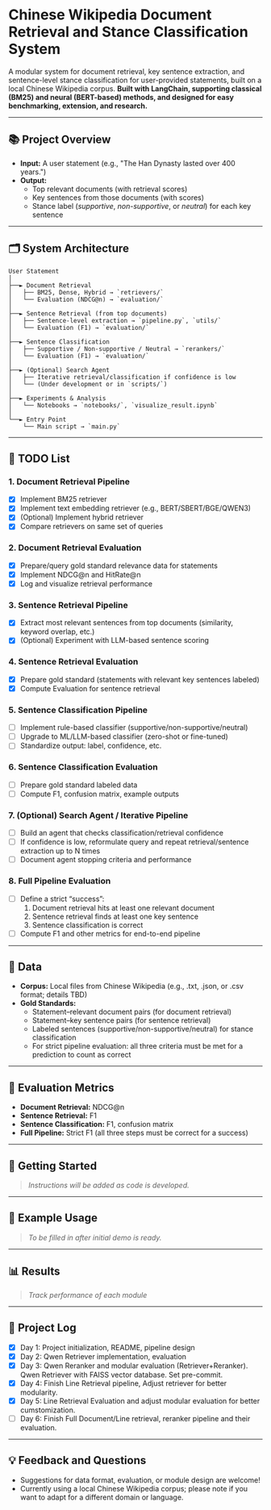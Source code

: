 # Chinese Wikipedia Document Retrieval and Stance Classification System

A modular system for document retrieval, key sentence extraction, and sentence-level stance classification for user-provided statements, built on a local Chinese Wikipedia corpus.
**Built with LangChain, supporting classical (BM25) and neural (BERT-based) methods, and designed for easy benchmarking, extension, and research.**

---

## 📚 Project Overview

- **Input:** A user statement (e.g., "The Han Dynasty lasted over 400 years.")
- **Output:**
  - Top relevant documents (with retrieval scores)
  - Key sentences from those documents (with scores)
  - Stance label (*supportive*, *non-supportive*, or *neutral*) for each key sentence

---

## 🗂️ System Architecture
```
User Statement
│
├──► Document Retrieval
│   ├── BM25, Dense, Hybrid → `retrievers/`
│   └── Evaluation (NDCG@n) → `evaluation/`
│
├──► Sentence Retrieval (from top documents)
│   ├── Sentence-level extraction → `pipeline.py`, `utils/`
│   └── Evaluation (F1) → `evaluation/`
│
├──► Sentence Classification
│   ├── Supportive / Non-supportive / Neutral → `rerankers/`
│   └── Evaluation (F1) → `evaluation/`
│
├──► (Optional) Search Agent
│   ├── Iterative retrieval/classification if confidence is low
│   └── (Under development or in `scripts/`)
│
├──► Experiments & Analysis
│   └── Notebooks → `notebooks/`, `visualize_result.ipynb`
│
└──► Entry Point
    └── Main script → `main.py`
```
---

## 🚧 TODO List

### 1. **Document Retrieval Pipeline**
   - [x] Implement BM25 retriever
   - [x] Implement text embedding retriever (e.g., BERT/SBERT/BGE/QWEN3)
   - [x] (Optional) Implement hybrid retriever
   - [x] Compare retrievers on same set of queries

### 2. **Document Retrieval Evaluation**
   - [x] Prepare/query gold standard relevance data for statements
   - [x] Implement NDCG@n and HitRate@n
   - [x] Log and visualize retrieval performance

### 3. **Sentence Retrieval Pipeline**
   - [X] Extract most relevant sentences from top documents (similarity, keyword overlap, etc.)
   - [X] (Optional) Experiment with LLM-based sentence scoring

### 4. **Sentence Retrieval Evaluation**
   - [X] Prepare gold standard (statements with relevant key sentences labeled)
   - [X] Compute Evaluation for sentence retrieval

### 5. **Sentence Classification Pipeline**
   - [ ] Implement rule-based classifier (supportive/non-supportive/neutral)
   - [ ] Upgrade to ML/LLM-based classifier (zero-shot or fine-tuned)
   - [ ] Standardize output: label, confidence, etc.

### 6. **Sentence Classification Evaluation**
   - [ ] Prepare gold standard labeled data
   - [ ] Compute F1, confusion matrix, example outputs

### 7. **(Optional) Search Agent / Iterative Pipeline**
   - [ ] Build an agent that checks classification/retrieval confidence
   - [ ] If confidence is low, reformulate query and repeat retrieval/sentence extraction up to N times
   - [ ] Document agent stopping criteria and performance

### 8. **Full Pipeline Evaluation**
   - [ ] Define a strict “success”:
        1. Document retrieval hits at least one relevant document
        2. Sentence retrieval finds at least one key sentence
        3. Sentence classification is correct
   - [ ] Compute F1 and other metrics for end-to-end pipeline

---

## 📝 Data

- **Corpus:** Local files from Chinese Wikipedia (e.g., .txt, .json, or .csv format; details TBD)
- **Gold Standards:**
  - Statement–relevant document pairs (for document retrieval)
  - Statement–key sentence pairs (for sentence retrieval)
  - Labeled sentences (supportive/non-supportive/neutral) for stance classification
  - For strict pipeline evaluation: all three criteria must be met for a prediction to count as correct

---

## 🧪 Evaluation Metrics

- **Document Retrieval:** NDCG@n
- **Sentence Retrieval:** F1
- **Sentence Classification:** F1, confusion matrix
- **Full Pipeline:** Strict F1 (all three steps must be correct for a success)

---

## 🚀 Getting Started

> _Instructions will be added as code is developed._

---

## 🧪 Example Usage

> _To be filled in after initial demo is ready._

---

## 📊 Results

> _Track performance of each module_

---

## 📅 Project Log

- [X] Day 1: Project initialization, README, pipeline design
- [x] Day 2: Qwen Retriever implementation, evaluation
- [x] Day 3: Qwen Reranker and modular evaluation (Retriever+Reranker). Qwen Retriever with FAISS vector database. Set pre-commit.
- [x] Day 4: Finish Line Retrieval pipeline, Adjust retriever for better modularity.
- [x] Day 5: Line Retrieval Evaluation and adjust modular evaluation for better cumstomization.
- [ ] Day 6: Finish Full Document/Line retrieval, reranker pipeline and their evaluation.

---

## 💡 Feedback and Questions

- Suggestions for data format, evaluation, or module design are welcome!
- Currently using a local Chinese Wikipedia corpus; please note if you want to adapt for a different domain or language.
